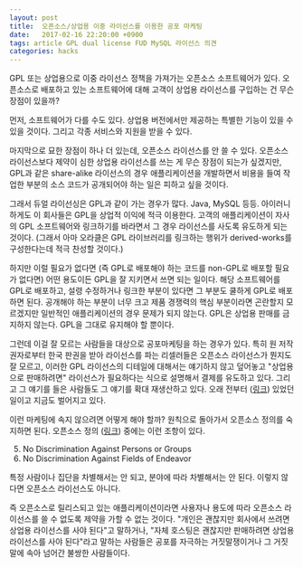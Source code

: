 ```yaml
---
layout: post
title:  오픈소스/상업용 이중 라이선스를 이용한 공포 마케팅
date:   2017-02-16 22:20:00 +0900
tags: article GPL dual license FUD MySQL 라이선스 의견
categories: hacks
---
```


GPL 또는 상업용으로 이중 라이선스 정책을 가져가는 오픈소스 소프트웨어가 있다.
오픈소스로 배포하고 있는 소프트웨어에 대해 고객이 상업용 라이선스를 구입하는
건 무슨 장점이 있을까?

먼저, 소프트웨어가 다를 수도 있다. 상업용 버전에서만 제공하는 특별한 기능이
있을 수 있을 것이다. 그리고 각종 서비스와 지원을 받을 수 있다.

마지막으로 묘한 장점이 하나 더 있는데, 오픈소스 라이선스를 안 쓸 수 있다.
오픈소스 라이선스보다 제약이 심한 상업용 라이선스를 쓰는 게 무슨 장점이 되는가
싶겠지만, GPL과 같은 share-alike 라이선스의 경우 애플리케이션을 개발하면서
비용을 들여 작업한 부분의 소스 코드가 공개되어야 하는 일은 피하고 싶을 것이다.

그래서 듀얼 라이선싱은 GPL과 같이 가는 경우가 많다. Java, MySQL 등등.
아이러니하게도 이 회사들은 GPL을 상업적 이익에 적극 이용한다. 고객의
애플리케이션이 자사의 GPL 소프트웨어와 링크하기를 바라면서 그 경우 라이선스를
사도록 유도하게 되는 것이다. (그래서 아마 오라클은 GPL 라이브러리를 링크하는
행위가 derived-works를 구성한다는데 적극 찬성할 것이다.)

하지만 이럴 필요가 없다면 (즉 GPL로 배포해야 하는 코드를 non-GPL로 배포할
필요가 없다면) 어떤 용도이든 GPL을 잘 지키면서 쓰면 되는 일이다. 해당
소프트웨어를 GPL로 배포하고, 설령 수정하거나 링크한 부분이 있다면 그 부분도
쿨하게 GPL로 배포하면 된다. 공개해야 하는 부분이 너무 크고 제품 경쟁력의 핵심
부분이라면 곤란할지 모르겠지만 일반적인 애플리케이션의 경우 문제가 되지
않는다. GPL은 상업용 판매를 금지하지 않는다. GPL을 그대로 유지해야 할 뿐이다.

그런데 이걸 잘 모르는 사람들을 대상으로 공포마케팅을 하는 경우가 있다. 특히 원
저작권자로부터 한국 판권을 받아 라이선스를 파는 리셀러들은 오픈소스 라이선스가
뭔지도 잘 모르고, 이러한 GPL 라이선스의 디테일에 대해서는 얘기하지 않고
덮어놓고 "상업용으로 판매하려면" 라이선스가 필요하다는 식으로 설명해서 결제를
유도하고 있다. 그리고 그 얘기를 들은 사람들도 그 얘기를 확대 재생산하고 있다.
오래 전부터 ([링크](http://blog.creation.net/46)) 있었던 일이고 지금도
벌어지고 있다.

이런 마케팅에 속지 않으려면 어떻게 해야 할까? 원칙으로 돌아가서 오픈소스
정의를 숙지하면 된다. 오픈소스 정의 ([링크](https://opensource.org/osd)) 중에는
이런 조항이 있다.

<ol start="5">
<li>No Discrimination Against Persons or Groups</li>
<li>No Discrimination Against Fields of Endeavor</li>
</ol>

특정 사람이나 집단을 차별해서는 안 되고, 분야에 따라 차별해서는 안 된다.
이렇지 않다면 오픈소스 라이선스도 아니다.

즉 오픈소스로 릴리스되고 있는 애플리케이션이라면 사용자나 용도에 따라 오픈소스
라이선스를 쓸 수 없도록 제약을 가할 수 없는 것이다. "개인은 괜찮지만 회사에서
쓰려면 상업용 라이선스를 사야 된다"고 말하거나, "자체 호스팅은 괜찮지만
판매하려면 상업용 라이선스를 사야 된다"라고 말하는 사람들은 공포를 자극하는
거짓말쟁이거나 그 거짓말에 속아 넘어간 불쌍한 사람들이다.
